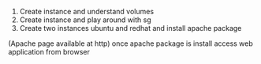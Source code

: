 1. Create  instance and understand volumes
2. Create instance and play around with sg
3. Create two instances ubuntu and redhat and install apache package

(Apache page available at http) once apache package is install access web application from browser 
